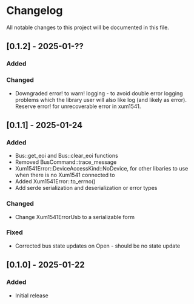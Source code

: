 # Changelog
All notable changes to this project will be documented in this file.

## [0.1.2] - 2025-01-??
### Added

### Changed
- Downgraded error! to warn! logging - to avoid double error logging problems which the library user will also like log (and likely as error).  Reserve error! for unrecoverable error in xum1541.

## [0.1.1] - 2025-01-24
### Added
- Bus::get_eoi and Bus::clear_eoi functions
- Removed BusCommand::trace_message
- Xum1541Error::DeviceAccessKind::NoDevice, for other libaries to use when there is no Xum1541 connected to
- Added Xum1541Error::to_errno()
- Add serde serialization and deserialization or error types

### Changed

- Change Xum1541ErrorUsb to a serializable form

### Fixed
- Corrected bus state updates on Open - should be no state update

## [0.1.0] - 2025-01-22
### Added
- Initial release
